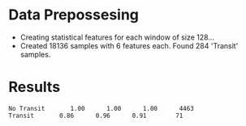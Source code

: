 

# Data Prepossesing

- Creating statistical features for each window of size 128...
- Created 18136 samples with 6 features each. Found 284 'Transit' samples.

# Results

```
No Transit       1.00      1.00      1.00      4463
Transit       0.86      0.96      0.91        71
```

